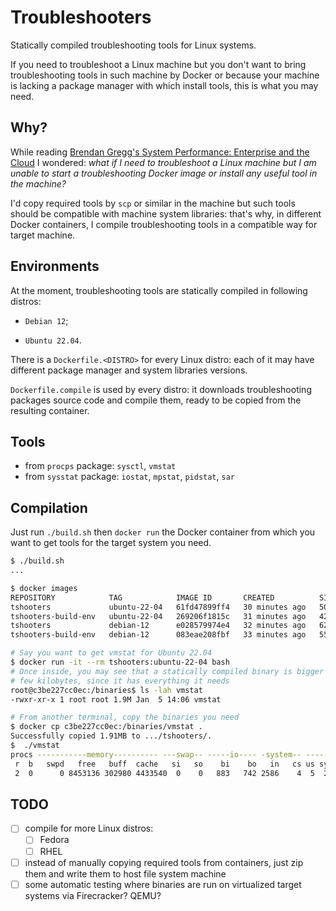 # Troubleshooters

Statically compiled troubleshooting tools for Linux systems.

If you need to troubleshoot a Linux machine but you don't want to bring 
troubleshooting tools in such machine by Docker or because your machine is 
lacking a package manager with which install tools, this is what you may need.

## Why?

While reading [Brendan Gregg's System Performance: Enterprise and the Cloud](https://www.brendangregg.com/blog/2020-07-15/systems-performance-2nd-edition.html) 
I wondered: *what if I need to troubleshoot a Linux machine but I am unable to* 
*start a troubleshooting Docker image or install any useful tool in the machine?* 

I'd copy required tools by `scp` or similar in the machine but such tools 
should be compatible with machine system libraries: that's why, in different 
Docker containers, I compile troubleshooting tools in a compatible way for 
target machine.

## Environments

At the moment, troubleshooting tools are statically compiled in following distros:

- `Debian 12`;

- `Ubuntu 22.04`.

There is a `Dockerfile.<DISTRO>` for every Linux distro: each of it may have 
different package manager and system libraries versions.

`Dockerfile.compile` is used by every distro: it downloads troubleshooting packages 
source code and compile them, ready to be copied from the resulting container.

## Tools

- from `procps` package: `sysctl`, `vmstat`
- from `sysstat` package: `iostat`, `mpstat`, `pidstat`, `sar`

## Compilation

Just run `./build.sh` then `docker run` the Docker container from which you want 
to get tools for the target system you need.

```bash
$ ./build.sh
...

$ docker images                             
REPOSITORY            TAG            IMAGE ID       CREATED          SIZE
tshooters             ubuntu-22-04   61fd47899ff4   30 minutes ago   501MB
tshooters-build-env   ubuntu-22-04   269206f1815c   31 minutes ago   425MB
tshooters             debian-12      e028579974e4   32 minutes ago   620MB
tshooters-build-env   debian-12      083eae208fbf   33 minutes ago   551MB

# Say you want to get vmstat for Ubuntu 22.04
$ docker run -it --rm tshooters:ubuntu-22-04 bash
# Once inside, you may see that a statically compiled binary is bigger than a 
# few kilobytes, since it has everything it needs
root@c3be227cc0ec:/binaries$ ls -lah vmstat 
-rwxr-xr-x 1 root root 1.9M Jan  5 14:06 vmstat

# From another terminal, copy the binaries you need
$ docker cp c3be227cc0ec:/binaries/vmstat .
Successfully copied 1.91MB to .../tshooters/.
$  ./vmstat   
procs -----------memory---------- ---swap-- -----io---- -system-- -------cpu-------
 r  b   swpd   free   buff  cache   si   so    bi    bo   in   cs us sy id wa st gu
 2  0      0 8453136 302980 4433540  0    0   883   742 2586    4  5  2 92  1  0  0
```

## TODO

- [ ] compile for more Linux distros:
  - [ ] Fedora
  - [ ] RHEL
- [ ] instead of manually copying required tools from containers, just zip them 
  and write them to host file system machine
- [ ] some automatic testing where binaries are run on virtualized target systems
      via Firecracker? QEMU? 